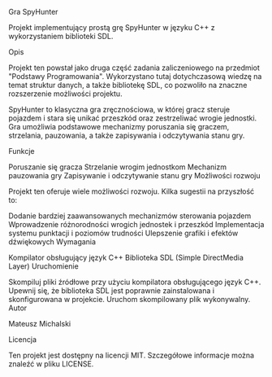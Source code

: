 Gra SpyHunter

Projekt implementujący prostą grę SpyHunter w języku C++ z wykorzystaniem biblioteki SDL.

Opis

Projekt ten powstał jako druga część zadania zaliczeniowego na przedmiot "Podstawy Programowania". Wykorzystano tutaj dotychczasową wiedzę na temat struktur danych, a także bibliotekę SDL, co pozwoliło na znaczne rozszerzenie możliwości projektu.

SpyHunter to klasyczna gra zręcznościowa, w której gracz steruje pojazdem i stara się unikać przeszkód oraz zestrzeliwać wrogie jednostki. Gra umożliwia podstawowe mechanizmy poruszania się graczem, strzelania, pauzowania, a także zapisywania i odczytywania stanu gry.

Funkcje

Poruszanie się gracza
Strzelanie wrogim jednostkom
Mechanizm pauzowania gry
Zapisywanie i odczytywanie stanu gry
Możliwości rozwoju

Projekt ten oferuje wiele możliwości rozwoju. Kilka sugestii na przyszłość to:

Dodanie bardziej zaawansowanych mechanizmów sterowania pojazdem
Wprowadzenie różnorodności wrogich jednostek i przeszkód
Implementacja systemu punktacji i poziomów trudności
Ulepszenie grafiki i efektów dźwiękowych
Wymagania

Kompilator obsługujący język C++
Biblioteka SDL (Simple DirectMedia Layer)
Uruchomienie

Skompiluj pliki źródłowe przy użyciu kompilatora obsługującego język C++.
Upewnij się, że biblioteka SDL jest poprawnie zainstalowana i skonfigurowana w projekcie.
Uruchom skompilowany plik wykonywalny.
Autor

Mateusz Michalski

Licencja

Ten projekt jest dostępny na licencji MIT. Szczegółowe informacje można znaleźć w pliku LICENSE.
